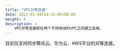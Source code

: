 ```yaml
---
title: "VPC对等连接"
date: 2022-01-04T14:15:00+08:00
weight: 4
description: >
    VPC对等连接即在两个不同地域的VPC之间建立连接。
---
```



目前仅支持同步腾讯云、华为云、AWS平台的对等连接。
